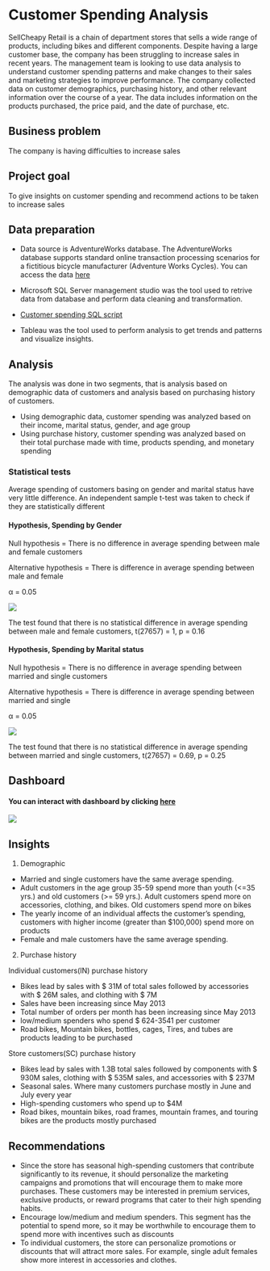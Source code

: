 # Customer Spending Analysis
SellCheapy Retail is a chain of department stores that sells a wide range of products, including bikes and different components. Despite having a large customer base, the company has been struggling to increase sales in recent years. The management team is looking to use data analysis to understand customer spending patterns and make changes to their sales and marketing strategies to improve performance. The company collected data on customer demographics, purchasing history, and other relevant information over the course of a year. The data includes information on the products purchased, the price paid, and the date of purchase, etc.

## Business problem
The company is having difficulties to increase sales

## Project goal
To give insights on customer spending and recommend actions to be taken to increase sales

## Data preparation
* Data source is AdventureWorks database. The AdventureWorks database supports standard online transaction processing scenarios for a fictitious bicycle manufacturer (Adventure Works Cycles). You can access the data [here](https://techcommunity.microsoft.com/t5/educator-developer-blog/data-analysis-challenge-analyze-customer-spending-pattern/ba-p/3719590?WT.mc_id=academic-86947-ooyinbooke)
* Microsoft SQL Server management studio was the tool used to retrive data from database and perform data cleaning and transformation. 
* [Customer spending SQL script](customer_spending_script.sql)

* Tableau was the tool used to perform analysis to get trends and patterns and visualize insights.

## Analysis
The analysis was done in two segments, that is analysis based on demographic data of customers and analysis based on purchasing history of customers.

* Using demographic data, customer spending was analyzed based on their income, marital status, gender, and age group
* Using purchase history, customer spending was analyzed based on their total purchase made with time, products spending, and monetary spending

### Statistical tests
Average spending of customers basing on gender and marital status have very little difference. An independent sample t-test was taken to check if they are statistically different

#### Hypothesis, Spending by Gender 

Null hypothesis = There is no difference in average spending between male and female customers

Alternative hypothesis = There is difference in average spending between male and female

α = 0.05

![](gender_T_test.jpg)

The test found that there is no statistical difference in average spending between male and female customers, t(27657) = 1, p = 0.16

#### Hypothesis, Spending by Marital status 

Null hypothesis = There is no difference in average spending between married and single customers

Alternative hypothesis = There is difference in average spending between married and single

α = 0.05

![](marital_T_test.jpg)

The test found that there is no statistical difference in average spending between married and single customers, t(27657) = 0.69, p = 0.25

## Dashboard

#### You can interact with dashboard by clicking [here](https://public.tableau.com/views/Customerspending_16829639821940/SELLCHEAPYRETAILCUSTOMERSPENDING?:language=en-US&publish=yes&:display_count=n&:origin=viz_share_link&:device=desktop)

![](Tableau.png)

## Insights

1. Demographic
* Married and single customers have the same average spending. 
* Adult customers in the age group 35-59 spend more than youth (<=35 yrs.) and old customers (>= 59 yrs.). Adult customers spend more on accessories, clothing, and bikes. Old customers spend more on bikes
* The yearly income of an individual affects the customer’s spending, customers with higher income (greater than $100,000) spend more on products
* Female and male customers have the same average spending. 

2. Purchase history

Individual customers(IN) purchase history

* Bikes lead by sales with $ 31M of total sales followed by accessories with $ 26M sales, and clothing with $ 7M
* Sales have been increasing since May 2013 
* Total number of orders per month has been increasing since May 2013
* low/medium spenders  who spend $ 624-3541 per customer
* Road bikes, Mountain bikes, bottles, cages, Tires, and tubes are products leading to be purchased

Store customers(SC) purchase history

* Bikes lead by sales with 1.3B total sales followed by components with $ 930M sales, clothing with $ 535M sales, and accessories with $ 237M
* Seasonal sales. Where many customers purchase mostly in June and July every year
* High-spending customers who spend up to $4M 
* Road bikes, mountain bikes, road frames, mountain frames, and touring bikes are the products mostly purchased

## Recommendations
* Since the store has seasonal high-spending customers that contribute significantly to its revenue, it should personalize the marketing campaigns and promotions that will encourage them to make more purchases. These customers may be interested in premium services, exclusive products, or reward programs that cater to their high spending habits.
* Encourage low/medium and medium spenders. This segment has the potential to spend more, so it may be worthwhile to encourage them to spend more with incentives such as discounts
* To individual customers, the store can personalize promotions or discounts that will attract more sales. For example, single adult females show more interest in accessories and clothes.

